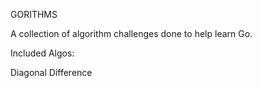 GORITHMS

A collection of algorithm challenges done to help learn Go.

Included Algos:

Diagonal Difference
